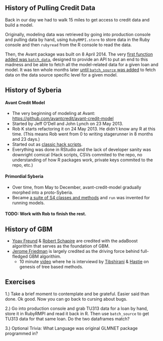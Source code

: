 ## History of Pulling Credit Data

Back in our day we had to walk 15 miles to get access to credit data and build a model. 

Originally, modeling data was retrieved by going into production console and pulling data by hand, using `RubyRMPI.store` to store data in the Ruby console and then `rubyread` from the R console to read the data.

Then, the Avant package was built on 8 April 2014.  The very [first function added was `batch_data`](https://github.com/avantcredit/avant/commit/66f99662b3257556e21238fa46eb67be71f2064a), designed to provide an API to put an end to this madness and be able to fetch all the model-related data for a given loan and model.  It was ten whole months later [until `batch_source` was added](https://github.com/avantcredit/avant/commit/32ee120a2df467a1136f956418db79f17a674c46) to fetch data on the data source specific level for a given model.


## History of Syberia

#### Avant Credit Model

* The very beginning of modeling at Avant: https://github.com/avantcredit/avant-credit-model
* Started by Jeff O'Dell and John Lynch on 23 May 2013.
* Rob K starts refactoring it on 24 May 2013.  He didn't know any R at this time.  (This means Rob went from 0 to writing stagerunner in 8 months and 23 days.)
* Started out as [classic hack scripts](https://github.com/avantcredit/avant-credit-model/blob/e20457b1fe4fbee1f2b81860456e814f8c35d4c0/Model%20Building.r).
* Everything was done in RStudio and the lack of developer sanity was downright comical (Hack scripts, CSVs commited to the repo, no understanding of how R packages work, private keys commited to the repo, etc.)


#### Primordial Syberia

* Over time, from May to December, avant-credit-model gradually morphed into a proto-Syberia.
* Became [a suite of S4 classes and methods](https://github.com/avantcredit/avant-credit-model/commit/8450db3bd800b131ecdc83d041f321799d428e1c#commitcomment-14215913) and `run` was invented for running models.


#### TODO: Work with Rob to finish the rest.



## History of GBM

 * [Yoav Freund](https://en.wikipedia.org/wiki/Yoav_Freund) & [Robert Schapire](https://en.wikipedia.org/wiki/Robert_Schapire) are credited with the adaBoost algorithim that serves as the foundation of GBM.
 * [Jerome Friedman](https://statweb.stanford.edu/~jhf/) is largely credited as the driving force behind full-fledged GBM algorithim.
   * 10 minute [video](https://www.youtube.com/watch?v=79tR7BvYE6w) where he is interviewd by [Tibshirani](http://statweb.stanford.edu/~tibs/) & [Hastie](http://web.stanford.edu/~hastie/) on genesis of tree based methods. 
   

## Exercises

1.) Take a brief moment to contemplate and be grateful. Easier said than done. Ok good. Now you can go back to cursing about bugs.       

2.) Go into production console and grab TU313 data for a loan by hand, store it in RubyRMPI and read it back in R.  Then use `batch_source` to get TU313 data for that same loan.  Do the two dataframes match?

3.) Optional Trivia: What Language was original GLMNET package programmed in?

